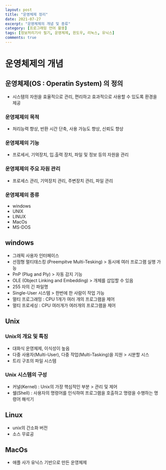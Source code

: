 ```yaml
---
layout: post
title: "운영체제 정리"
date: 2021-07-27
excerpt: "운영체제의 개념 및 종류"
category: [프로그래밍 언어 활용]
tags: [정보처리기사 필기, 운영체제, 윈도우, 리눅스, 유닉스]
comments: true
---
```


# 운영체제의 개념
## 운영체제(OS : Operatin System) 의 정의
- 시스템의 자원을 효율적으로 관리, 편리하고 효과적으로 사용할 수 있도록 환경을 제공

### 운영체제의 목적
- 처리능력 향상, 반환 시간 단축, 사용 가능도 향상, 신뢰도 향상

### 운영체제의 기능
- 프로세서, 기억장치, 입.출력 장치, 파일 및 정보 등의 자원을 관리

### 운영체제의 주요 자원 관리
- 프로세스 관리, 기억장치 관리, 주변장치 관리, 파일 관리

### 운영체제의 종류

- windows
- UNIX
- LINUX
- MacOs
- MS-DOS


## windows
- 그래픽 사용자 인터페이스
- 선점형 멀티태스킹 (Preempitve Multi-Tesking) > 동시에 여러 프로그램 실행 가능
- PnP (Plug and Ply) > 자동 감지 기능
- OLE (Object Linking and Embedding) > 개체를 삽입할 수 있음
- 255 자의 긴 파일명
- Single-User 시스템 > 한번에 한 사람이 작업 가능
- 멀티 프로그래밍 : CPU 1개가 여러 개의 프로그램을 제어
- 멀티 프로세싱 : CPU 여러개가 여러개의 프로그램을 제어

## Unix

### Unix의 개요 및 특징
- 대화식 운영체제, 이식성이 높음
- 다중 사용자(Multi-User), 다중 작업(Multi-Tasking)을 지원 > 시분할 시스
- 트리 구조의 파일 시스템

### Unix 시스템의 구성
- 커널(Kernel) : Unix의 가장 핵심적인 부분 > 관리 및 제어
- 쉘(Shell) : 사용자의 명령어를 인식하여 프로그램을 호출하고 명령을 수행하는 명령어 해석기


## Linux

- unix의 간소화 버전
- 소스 무료공

## MacOs
- 애플 사가 유닉스 기반으로 만든 운영체제